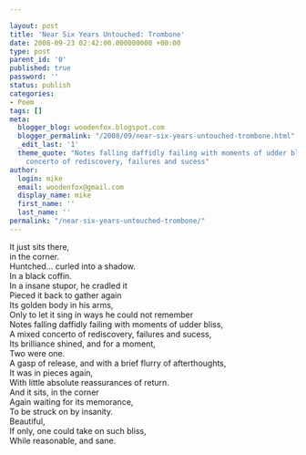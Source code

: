 ```yaml
---

layout: post
title: 'Near Six Years Untouched: Trombone'
date: 2008-09-23 02:42:00.000000000 +00:00
type: post
parent_id: '0'
published: true
password: ''
status: publish
categories:
- Poem
tags: []
meta:
  blogger_blog: woodenfox.blogspot.com
  blogger_permalink: "/2008/09/near-six-years-untouched-trombone.html"
  _edit_last: '1'
  theme_quote: "Notes falling daffidly failing with moments of udder bliss,\r\nA mixed
    concerto of rediscovery, failures and sucess"
author:
  login: mike
  email: woodenfox@gmail.com
  display_name: mike
  first_name: ''
  last_name: ''
permalink: "/near-six-years-untouched-trombone/"
---
```

It just sits there,  
in the corner.  
Huntched... curled into a shadow.  
In a black coffin.  
In a insane stupor, he cradled it  
Pieced it back to gather again  
Its golden body in his arms,  
Only to let it sing in ways he could not remember  
Notes falling daffidly failing with moments of udder bliss,  
A mixed concerto of rediscovery, failures and sucess,  
Its brilliance shined, and for a moment,  
Two were one.  
A gasp of release, and with a brief flurry of afterthoughts,  
It was in pieces again,  
With little absolute reassurances of return.  
And it sits, in the corner  
Again waiting for its memorance,  
To be struck on by insanity.  
Beautiful,  
If only, one could take on such bliss,  
While reasonable, and sane.

